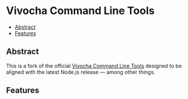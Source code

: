 # Vivocha Command Line Tools

- [Abstract](#abstract)
- [Features](#features)

## Abstract

This is a fork of the official [Vivocha Command Line Tools](https://github.com/vivocha/vvc) designed to be aligned with the latest Node.js release — among other things.

## Features
